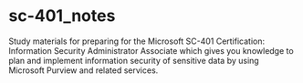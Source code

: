 # sc-401_notes
Study materials for preparing for the Microsoft SC-401 Certification: Information Security Administrator Associate which gives you knowledge to plan and implement information security of sensitive data by using Microsoft Purview and related services. 
